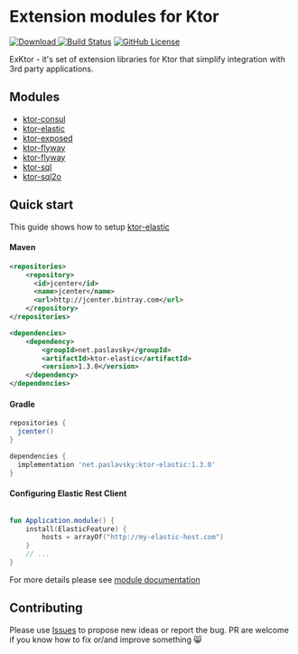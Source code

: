 # Extension modules for Ktor
[ ![Download](https://api.bintray.com/packages/paslavsky/maven/ktor-sql/images/download.svg) ](https://bintray.com/paslavsky/maven/ktor-sql/_latestVersion)
[![Build Status](https://travis-ci.org/paslavsky/exktor.svg?branch=master)](https://travis-ci.org/paslavsky/exktor)
[![GitHub License](https://img.shields.io/badge/license-Apache%20License%202.0-blue.svg?style=flat)](http://www.apache.org/licenses/LICENSE-2.0)

ExKtor - it's set of extension libraries for Ktor that simplify integration with 3rd party applications.

## Modules
* [ktor-consul](ktor-consul/README.md)
* [ktor-elastic](ktor-elastic/README.md)
* [ktor-exposed](ktor-exposed/README.md)
* [ktor-flyway](ktor-flyway/README.md)
* [ktor-flyway](ktor-flyway/README.md)
* [ktor-sql](ktor-sql/README.md)
* [ktor-sql2o](ktor-sql2o/README.md)

## Quick start
This guide shows how to setup [ktor-elastic](ktor-elastic/README.md)

#### Maven
```xml
<repositories>
    <repository>
      <id>jcenter</id>
      <name>jcenter</name>
      <url>http://jcenter.bintray.com</url>
    </repository>
</repositories>

<dependencies>
    <dependency>
        <groupId>net.paslavsky</groupId>
        <artifactId>ktor-elastic</artifactId>
        <version>1.3.0</version>
    </dependency>
</dependencies>
```

#### Gradle
```groovy
repositories {
  jcenter()
}

dependencies {
  implementation 'net.paslavsky:ktor-elastic:1.3.0'
}
```

#### Configuring Elastic Rest Client
```kotlin

fun Application.module() {
    install(ElasticFeature) {
        hosts = arrayOf("http://my-elastic-host.com")
    }
    // ...
}
```
For more details please see [module documentation](ktor-elastic/README.md)

## Contributing

Please use [Issues](https://github.com/paslavsky/exktor/issues) to propose new ideas or report the bug. 
PR are welcome if you know how to fix or/and improve something :smile_cat:
